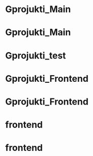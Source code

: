 # Gprojukti_Main
# Gprojukti_Main
# Gprojukti_test
# Gprojukti_Frontend
# Gprojukti_Frontend
# frontend
# frontend
